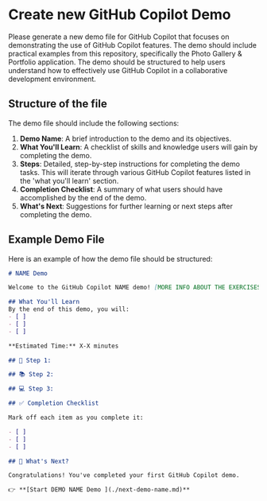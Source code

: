 # Create new GitHub Copilot Demo

Please generate a new demo file for GitHub Copilot that focuses on demonstrating the use of GitHub Copilot features. The demo should include practical examples from this repository, specifically the Photo Gallery & Portfolio application. The demo should be structured to help users understand how to effectively use GitHub Copilot in a collaborative development environment.

## Structure of the file

The demo file should include the following sections:
1. **Demo Name**: A brief introduction to the demo and its objectives.
2. **What You'll Learn**: A checklist of skills and knowledge users will gain by completing the demo.
3. **Steps**: Detailed, step-by-step instructions for completing the demo tasks. This will iterate through various GitHub Copilot features listed in the 'what you'll learn' section.
4. **Completion Checklist**: A summary of what users should have accomplished by the end of the demo.
5. **What's Next**: Suggestions for further learning or next steps after completing the demo.


## Example Demo File
Here is an example of how the demo file should be structured:

```Markdown
# NAME Demo

Welcome to the GitHub Copilot NAME demo! [MORE INFO ABOUT THE EXERCISES HERE]

## What You'll Learn
By the end of this demo, you will:
- [ ] 
- [ ] 
- [ ] 

**Estimated Time:** X-X minutes

## 🎯 Step 1: 

## 📚 Step 2:

## 💻 Step 3:

## ✅ Completion Checklist

Mark off each item as you complete it:

- [ ] 
- [ ] 
- [ ] 

## 🚀 What's Next?

Congratulations! You've completed your first GitHub Copilot demo. 

👉 **[Start DEMO NAME Demo ](./next-demo-name.md)**
```